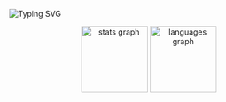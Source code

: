 ![Typing SVG](https://readme-typing-svg.herokuapp.com?color=00FFFF&size=40&center=true&vCenter=true&width=1000&lines=I+am+Alireza+Javadi!;Full+Stack+Developer;HTML+%7C+CSS+%7C+SASS+%7C+JavaScript+%7C+React+%7C+Figma)

<div align="center">
  <img src="https://github-readme-stats.vercel.app/api?username=giovanaaride&hide_title=false&hide_rank=false&show_icons=true&include_all_commits=true&count_private=true&disable_animations=false&theme=dracula&locale=en&hide_border=true&order=1" height="120" alt="stats graph"  />
  <img src="https://github-readme-stats.vercel.app/api/top-langs?username=giovanaaride&locale=en&hide_title=false&layout=compact&card_width=320&langs_count=5&theme=dracula&hide_border=true&order=2" height="120" alt="languages graph"  />
</div>

###

